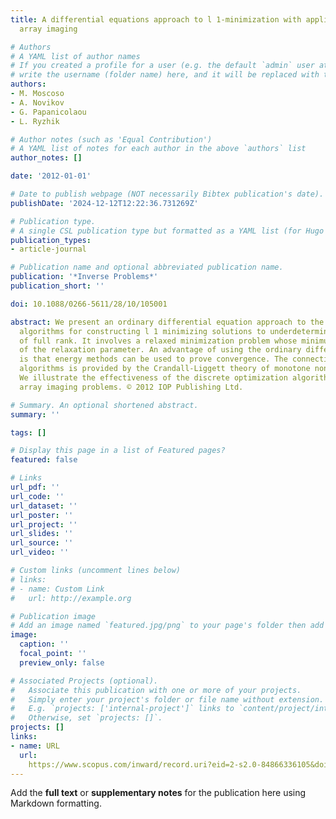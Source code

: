 ```yaml
---
title: A differential equations approach to l 1-minimization with applications to
  array imaging

# Authors
# A YAML list of author names
# If you created a profile for a user (e.g. the default `admin` user at `content/authors/admin/`), 
# write the username (folder name) here, and it will be replaced with their full name and linked to their profile.
authors:
- M. Moscoso
- A. Novikov
- G. Papanicolaou
- L. Ryzhik

# Author notes (such as 'Equal Contribution')
# A YAML list of notes for each author in the above `authors` list
author_notes: []

date: '2012-01-01'

# Date to publish webpage (NOT necessarily Bibtex publication's date).
publishDate: '2024-12-12T12:22:36.731269Z'

# Publication type.
# A single CSL publication type but formatted as a YAML list (for Hugo requirements).
publication_types:
- article-journal

# Publication name and optional abbreviated publication name.
publication: '*Inverse Problems*'
publication_short: ''

doi: 10.1088/0266-5611/28/10/105001

abstract: We present an ordinary differential equation approach to the analysis of
  algorithms for constructing l 1 minimizing solutions to underdetermined linear systems
  of full rank. It involves a relaxed minimization problem whose minimum is independent
  of the relaxation parameter. An advantage of using the ordinary differential equations
  is that energy methods can be used to prove convergence. The connection to the discrete
  algorithms is provided by the Crandall-Liggett theory of monotone nonlinear semigroups.
  We illustrate the effectiveness of the discrete optimization algorithm in some sparse
  array imaging problems. © 2012 IOP Publishing Ltd.

# Summary. An optional shortened abstract.
summary: ''

tags: []

# Display this page in a list of Featured pages?
featured: false

# Links
url_pdf: ''
url_code: ''
url_dataset: ''
url_poster: ''
url_project: ''
url_slides: ''
url_source: ''
url_video: ''

# Custom links (uncomment lines below)
# links:
# - name: Custom Link
#   url: http://example.org

# Publication image
# Add an image named `featured.jpg/png` to your page's folder then add a caption below.
image:
  caption: ''
  focal_point: ''
  preview_only: false

# Associated Projects (optional).
#   Associate this publication with one or more of your projects.
#   Simply enter your project's folder or file name without extension.
#   E.g. `projects: ['internal-project']` links to `content/project/internal-project/index.md`.
#   Otherwise, set `projects: []`.
projects: []
links:
- name: URL
  url: 
    https://www.scopus.com/inward/record.uri?eid=2-s2.0-84866336105&doi=10.1088%2f0266-5611%2f28%2f10%2f105001&partnerID=40&md5=9463b0a85fe5be38c1f6077807466203
---
```


Add the **full text** or **supplementary notes** for the publication here using Markdown formatting.

